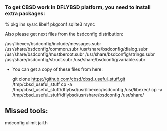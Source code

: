 ### To get CBSD work in DFLYBSD platform, you need to install extra packages:

% pkg ins sysrc libelf pkgconf sqlite3 rsync


Also please get next files from the bsdconfig distribution:

/usr/libexec/bsdconfig/include/messages.subr
/usr/share/bsdconfig/common.subr
/usr/share/bsdconfig/dialog.subr
/usr/share/bsdconfig/mustberoot.subr
/usr/share/bsdconfig/strings.subr
/usr/share/bsdconfig/struct.subr
/usr/share/bsdconfig/variable.subr

 * You can get a copy of these files from here:

   git clone https://github.com/cbsd/cbsd_useful_stuff.git /tmp/cbsd_useful_stuff
   cp -a /tmp/cbsd_useful_stuff/dflybsd/usr/libexec/bsdconfig /usr/libexec/
   cp -a /tmp/cbsd_useful_stuff/dflybsd/usr/share/bsdconfig /usr/share/

## Missed tools:

mdconfig
ulimit
jail.h
